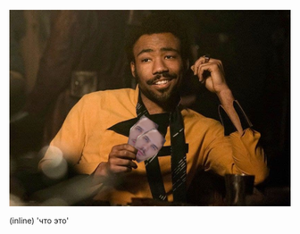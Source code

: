 ![pic](https://github.com/greeger/greeger/blob/master/pictures/Lando_poker.png)

(inline) 'что это'
